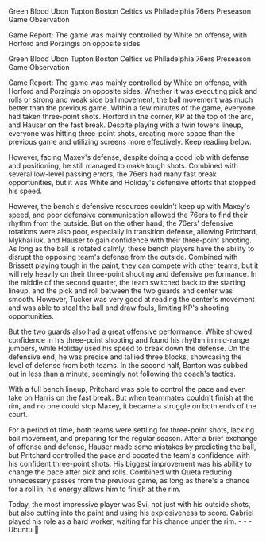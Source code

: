 # 
Green Blood Ubon Tupton Boston Celtics vs Philadelphia 76ers Preseason Game Observation

Game Report: The game was mainly controlled by White on offense, with Horford and Porzingis on opposite sides 
 
Green Blood Ubon Tupton Boston Celtics vs Philadelphia 76ers Preseason Game Observation

Game Report: The game was mainly controlled by White on offense, with Horford and Porzingis on opposite sides. Whether it was executing pick and rolls or strong and weak side ball movement, the ball movement was much better than the previous game. Within a few minutes of the game, everyone had taken three-point shots. Horford in the corner, KP at the top of the arc, and Hauser on the fast break. Despite playing with a twin towers lineup, everyone was hitting three-point shots, creating more space than the previous game and utilizing screens more effectively. Keep reading below.

However, facing Maxey's defense, despite doing a good job with defense and positioning, he still managed to make tough shots. Combined with several low-level passing errors, the 76ers had many fast break opportunities, but it was White and Holiday's defensive efforts that stopped his speed.

However, the bench's defensive resources couldn't keep up with Maxey's speed, and poor defensive communication allowed the 76ers to find their rhythm from the outside. But on the other hand, the 76ers' defensive rotations were also poor, especially in transition defense, allowing Pritchard, Mykhailiuk, and Hauser to gain confidence with their three-point shooting. As long as the ball is rotated calmly, these bench players have the ability to disrupt the opposing team's defense from the outside. Combined with Brissett playing tough in the paint, they can compete with other teams, but it will rely heavily on their three-point shooting and defensive performance. In the middle of the second quarter, the team switched back to the starting lineup, and the pick and roll between the two guards and center was smooth. However, Tucker was very good at reading the center's movement and was able to steal the ball and draw fouls, limiting KP's shooting opportunities.

But the two guards also had a great offensive performance. White showed confidence in his three-point shooting and found his rhythm in mid-range jumpers, while Holiday used his speed to break down the defense. On the defensive end, he was precise and tallied three blocks, showcasing the level of defense from both teams. In the second half, Banton was subbed out in less than a minute, seemingly not following the coach's tactics.

With a full bench lineup, Pritchard was able to control the pace and even take on Harris on the fast break. But when teammates couldn't finish at the rim, and no one could stop Maxey, it became a struggle on both ends of the court.

For a period of time, both teams were settling for three-point shots, lacking ball movement, and preparing for the regular season. After a brief exchange of offense and defense, Hauser made some mistakes by predicting the ball, but Pritchard controlled the pace and boosted the team's confidence with his confident three-point shots. His biggest improvement was his ability to change the pace after pick and rolls. Combined with Queta reducing unnecessary passes from the previous game, as long as there's a chance for a roll in, his energy allows him to finish at the rim.

Today, the most impressive player was Svi, not just with his outside shots, but also cutting into the paint and using his explosiveness to score. Gabriel played his role as a hard worker, waiting for his chance under the rim. - - - Ubuntu 🦖